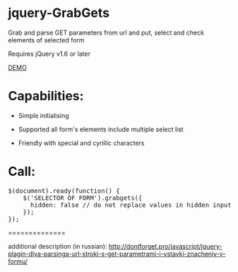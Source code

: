 jquery-GrabGets 
==============

Grab and parse GET parameters from url and put, select and check elements of selected form

Requires jQuery v1.6 or later

<a href="http://dontforget.pro/examples/get-put-form.php" target="blank">DEMO</a>

Capabilities:
==============

- Simple initialising

- Supported all form's elements include multiple select list

- Friendly with special and cyrillic characters

Call:
==============
<pre>
$(document).ready(function() {
	$('SELECTOR OF FORM').grabgets({
	  hidden: false // do not replace values in hidden inputs (defaulth is true)
	});
});
</pre>

==============

additional description (in russian): http://dontforget.pro/javascript/jquery-plagin-dlya-parsinga-url-stroki-s-get-parametrami-i-vstavki-znacheniy-v-formu/
